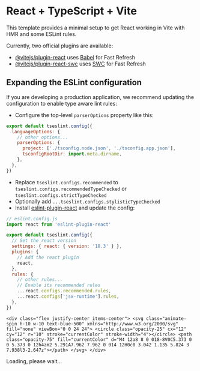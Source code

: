 # React + TypeScript + Vite

This template provides a minimal setup to get React working in Vite with HMR and some ESLint rules.

Currently, two official plugins are available:

- [@vitejs/plugin-react](https://github.com/vitejs/vite-plugin-react/blob/main/packages/plugin-react/README.md) uses [Babel](https://babeljs.io/) for Fast Refresh
- [@vitejs/plugin-react-swc](https://github.com/vitejs/vite-plugin-react-swc) uses [SWC](https://swc.rs/) for Fast Refresh

## Expanding the ESLint configuration

If you are developing a production application, we recommend updating the configuration to enable type aware lint rules:

- Configure the top-level `parserOptions` property like this:

```js
export default tseslint.config({
  languageOptions: {
    // other options...
    parserOptions: {
      project: ['./tsconfig.node.json', './tsconfig.app.json'],
      tsconfigRootDir: import.meta.dirname,
    },
  },
})
```

- Replace `tseslint.configs.recommended` to `tseslint.configs.recommendedTypeChecked` or `tseslint.configs.strictTypeChecked`
- Optionally add `...tseslint.configs.stylisticTypeChecked`
- Install [eslint-plugin-react](https://github.com/jsx-eslint/eslint-plugin-react) and update the config:

```js
// eslint.config.js
import react from 'eslint-plugin-react'

export default tseslint.config({
  // Set the react version
  settings: { react: { version: '18.3' } },
  plugins: {
    // Add the react plugin
    react,
  },
  rules: {
    // other rules...
    // Enable its recommended rules
    ...react.configs.recommended.rules,
    ...react.configs['jsx-runtime'].rules,
  },
})
```
```
<div class="flex justify-center items-center"> <svg class="animate-spin h-10 w-10 text-blue-500" xmlns="http://www.w3.org/2000/svg" fill="none" viewBox="0 0 24 24"> <circle class="opacity-25" cx="12" cy="12" r="10" stroke="currentColor" stroke-width="4"></circle> <path class="opacity-75" fill="currentColor" d="M4 12a8 8 0 018-8V0C5.373 0 0 5.373 0 12h4zm2 5.291A7.962 7.962 0 014 12H0c0 3.042 1.135 5.824 3 7.938l3-2.647z"></path> </svg> </div>
```

<div class="fixed inset-0 bg-gray-900 bg-opacity-50 flex items-center justify-center z-50">
  <div class="p-6 bg-white rounded-lg shadow-xl max-w-sm mx-auto">
    <div class="flex items-center">
      <div class="mr-4">
        <div class="animate-spin rounded-full h-8 w-8 border-t-2 border-b-2 border-blue-500"></div>
      </div>
      <p class="text-gray-700">Loading, please wait...</p>
    </div>
  </div>
</div>